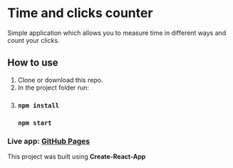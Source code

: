 # Time and clicks counter

Simple application which allows you to measure time in different ways and count your clicks.

## How to use

1. Clone or download this repo.
2. In the project folder run:
3.  ### ```npm install```
    ### ```npm start```


### Live app: [GitHub Pages](https://mariuszx8.github.io/Counter/)
This project was built using **Create-React-App**  

